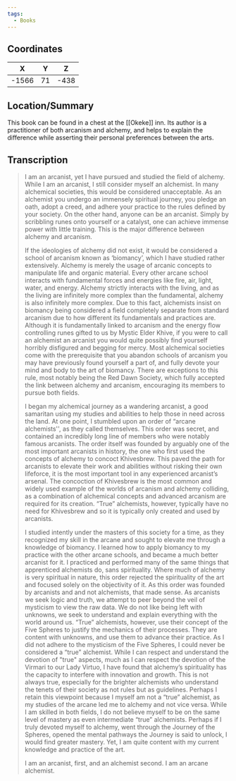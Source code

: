 ```yaml
---
tags:
  - Books
---
```


## Coordinates
| **X** | **Y** | **Z** |
| :---: | :---: | :---: |
| -1566 |  71   | -438  |

## Location/Summary
This book can be found in a chest at the [[Okeke]] inn. Its author is a practitioner of both arcanism and alchemy, and helps to explain the difference while asserting their personal preferences between the arts.

## Transcription
> I am an arcanist, yet I have pursued and studied the field of alchemy. While I am an arcanist, I still consider myself an alchemist. In many alchemical societies, this would be considered unacceptable. As an alchemist you undergo an immensely spiritual journey, you pledge an oath, adopt a creed, and adhere your practice to the rules defined by your society. On the other hand, anyone can be an arcanist. Simply by scribbling runes onto yourself or a catalyst, one can achieve immense power with little training. This is the major difference between alchemy and arcanism.
>
> If the ideologies of alchemy did not exist, it would be considered a school of arcanism known as ‘biomancy’, which I have studied rather extensively. Alchemy is merely the usage of arcanic concepts to manipulate life and organic material. Every other arcane school interacts with fundamental forces and energies like fire, air, light, water, and energy. Alchemy strictly interacts with the living, and as the living are infinitely more complex than the fundamental, alchemy is also infinitely more complex. Due to this fact, alchemists insist on biomancy being considered a field completely separate from standard arcanism due to how different its fundamentals and practices are. Although it is fundamentally linked to arcanism and the energy flow controlling runes gifted to us by Mystic Elder Khive, if you were to call an alchemist an arcanist you would quite possibly find yourself horribly disfigured and begging for mercy. Most alchemical societies come with the prerequisite that you abandon schools of arcanism you may have previously found yourself a part of, and fully devote your mind and body to the art of biomancy. There are exceptions to this rule, most notably being the Red Dawn Society, which fully accepted the link between alchemy and arcanism, encouraging its members to pursue both fields.
>
> I began my alchemical journey as a wandering arcanist, a good samaritan using my studies and abilities to help those in need across the land. At one point, I stumbled upon an order of “arcane alchemists'', as they called themselves. This order was secret, and contained an incredibly long line of members who were notably famous arcanists. The order itself was founded by arguably one of the most important arcanists in history, the one who first used the concepts of alchemy to concoct Khivesbrew. This paved the path for arcanists to elevate their work and abilities without risking their own lifeforce, it is the most important tool in any experienced arcanist’s arsenal. The concoction of Khivesbrew is the most common and widely used example of the worlds of arcanism and alchemy colliding, as a combination of alchemical concepts  and advanced arcanism are required for its creation. “True” alchemists, however, typically have no need for Khivesbrew and so it is typically only created and used by arcanists.
>
> I studied intently under the masters of this society for a time, as they recognized my skill in the arcane and sought to elevate me through a knowledge of biomancy. I learned how to apply biomancy to my practice with the other arcane schools, and became a much better arcanist for it. I practiced and performed many of the same things that apprenticed alchemists do, sans spirituality. Where much of alchemy is very spiritual in nature, this order rejected the spirituality of the art and focused solely on the objectivity of it. As this order was founded by arcanists and and not alchemists, that made sense. As arcanists we seek logic and truth, we attempt to peer beyond the veil of mysticism to view the raw data. We do not like being left with unknowns, we seek to understand and explain everything with the world around us. “True” alchemists, however, use their concept of the Five Spheres to justify the mechanics of their processes. They are content with unknowns, and use them to advance their practice. As I did not adhere to the mysticism of the Five Spheres, I could never be considered a “true” alchemist. While I can respect and understand the devotion of "true" aspects, much as I can respect the devotion of the Virmari to our Lady Virtuo, I have found that alchemy’s spirituality has the capacity to interfere with innovation and growth. This is not always true, especially for the brighter alchemists who understand the tenets of their society as not rules but as guidelines. Perhaps I retain this viewpoint because I myself am not a “true” alchemist, as my studies of the arcane led me to alchemy and not vice versa. While I am skilled in both fields, I do not believe myself to be on the same level of mastery as even intermediate “true” alchemists. Perhaps if I truly devoted myself to alchemy, went through the Journey of the Spheres, opened the mental pathways the Journey is said to unlock, I would find greater mastery.  Yet, I am quite content with my current knowledge and practice of the art.
>
> I am an arcanist, first, and an alchemist second. I am an arcane alchemist.

